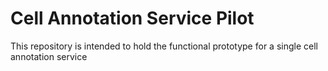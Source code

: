 # Cell Annotation Service Pilot

This repository is intended to hold the functional prototype for a single cell annotation service
